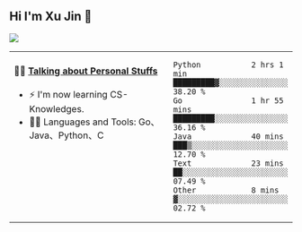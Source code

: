 
## Hi I'm Xu Jin 👋
![](https://komarev.com/ghpvc/?username=jiayouxujin&color=brightgreen&label=PROFILE+VIEWS)



<table align="center">
<tr>
<td valign="top" width="60%">

#### 🏋️‍♀️ <a href="https://github.com/jiayouxujin" target="_blank">Talking about Personal Stuffs</a>
<!-- recent_releases starts -->

- ⚡  I'm now learning CS-Knowledges.  
- 🏊‍♂️ Languages and Tools: Go、Java、Python、C
<!-- recent_releases ends -->
</td>
<td>
 
<!--START_SECTION:waka-->

```text
Python           2 hrs 1 min     █████████▓░░░░░░░░░░░░░░░   38.20 %
Go               1 hr 55 mins    █████████░░░░░░░░░░░░░░░░   36.16 %
Java             40 mins         ███▒░░░░░░░░░░░░░░░░░░░░░   12.70 %
Text             23 mins         ██░░░░░░░░░░░░░░░░░░░░░░░   07.49 %
Other            8 mins          ▓░░░░░░░░░░░░░░░░░░░░░░░░   02.72 %
```

<!--END_SECTION:waka-->
 
</td>
</tr>
</table>






